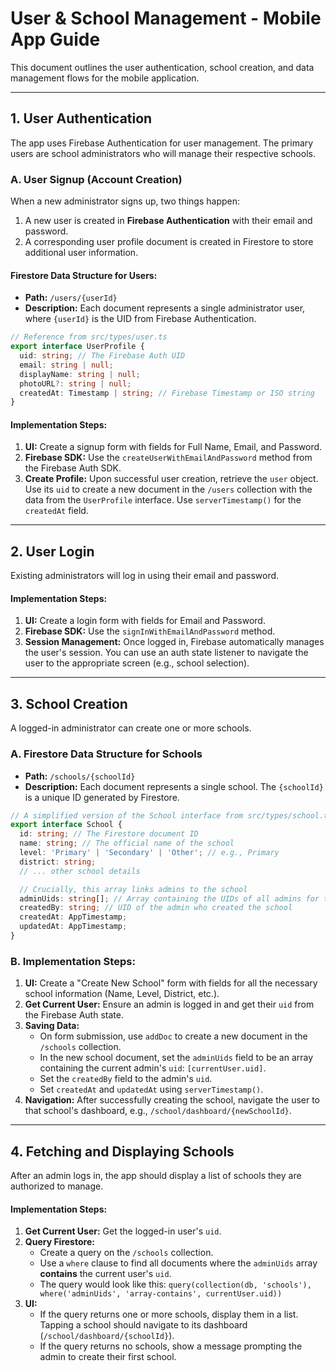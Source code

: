 # User & School Management - Mobile App Guide

This document outlines the user authentication, school creation, and data management flows for the mobile application.

---

## **1. User Authentication**

The app uses Firebase Authentication for user management. The primary users are school administrators who will manage their respective schools.

### **A. User Signup (Account Creation)**

When a new administrator signs up, two things happen:

1.  A new user is created in **Firebase Authentication** with their email and password.
2.  A corresponding user profile document is created in Firestore to store additional user information.

#### **Firestore Data Structure for Users:**

*   **Path:** `/users/{userId}`
*   **Description:** Each document represents a single administrator user, where `{userId}` is the UID from Firebase Authentication.

```typescript
// Reference from src/types/user.ts
export interface UserProfile {
  uid: string; // The Firebase Auth UID
  email: string | null;
  displayName: string | null;
  photoURL?: string | null;
  createdAt: Timestamp | string; // Firebase Timestamp or ISO string
}
```

#### **Implementation Steps:**

1.  **UI:** Create a signup form with fields for Full Name, Email, and Password.
2.  **Firebase SDK:** Use the `createUserWithEmailAndPassword` method from the Firebase Auth SDK.
3.  **Create Profile:** Upon successful user creation, retrieve the `user` object. Use its `uid` to create a new document in the `/users` collection with the data from the `UserProfile` interface. Use `serverTimestamp()` for the `createdAt` field.

---

## **2. User Login**

Existing administrators will log in using their email and password.

#### **Implementation Steps:**

1.  **UI:** Create a login form with fields for Email and Password.
2.  **Firebase SDK:** Use the `signInWithEmailAndPassword` method.
3.  **Session Management:** Once logged in, Firebase automatically manages the user's session. You can use an auth state listener to navigate the user to the appropriate screen (e.g., school selection).

---

## **3. School Creation**

A logged-in administrator can create one or more schools.

### **A. Firestore Data Structure for Schools**

*   **Path:** `/schools/{schoolId}`
*   **Description:** Each document represents a single school. The `{schoolId}` is a unique ID generated by Firestore.

```typescript
// A simplified version of the School interface from src/types/school.ts
export interface School {
  id: string; // The Firestore document ID
  name: string; // The official name of the school
  level: 'Primary' | 'Secondary' | 'Other'; // e.g., Primary
  district: string;
  // ... other school details

  // Crucially, this array links admins to the school
  adminUids: string[]; // Array containing the UIDs of all admins for this school
  createdBy: string; // UID of the admin who created the school
  createdAt: AppTimestamp;
  updatedAt: AppTimestamp;
}
```

### **B. Implementation Steps:**

1.  **UI:** Create a "Create New School" form with fields for all the necessary school information (Name, Level, District, etc.).
2.  **Get Current User:** Ensure an admin is logged in and get their `uid` from the Firebase Auth state.
3.  **Saving Data:**
    *   On form submission, use `addDoc` to create a new document in the `/schools` collection.
    *   In the new school document, set the `adminUids` field to be an array containing the current admin's `uid`: `[currentUser.uid]`.
    *   Set the `createdBy` field to the admin's `uid`.
    *   Set `createdAt` and `updatedAt` using `serverTimestamp()`.
4.  **Navigation:** After successfully creating the school, navigate the user to that school's dashboard, e.g., `/school/dashboard/{newSchoolId}`.

---

## **4. Fetching and Displaying Schools**

After an admin logs in, the app should display a list of schools they are authorized to manage.

#### **Implementation Steps:**

1.  **Get Current User:** Get the logged-in user's `uid`.
2.  **Query Firestore:**
    *   Create a query on the `/schools` collection.
    *   Use a `where` clause to find all documents where the `adminUids` array **contains** the current user's `uid`.
    *   The query would look like this: `query(collection(db, 'schools'), where('adminUids', 'array-contains', currentUser.uid))`
3.  **UI:**
    *   If the query returns one or more schools, display them in a list. Tapping a school should navigate to its dashboard (`/school/dashboard/{schoolId}`).
    *   If the query returns no schools, show a message prompting the admin to create their first school.